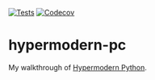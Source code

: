 [![Tests](https://github.com/paulc00/hypermodern-pc/workflows/Tests/badge.svg)](https://github.com/paulc00/hypermodern-pc/actions?workflow=Tests)
[![Codecov](https://codecov.io/gh/paulc00/hypermodern-pc/branch/master/graph/badge.svg)](https://codecov.io/gh/paulc00/hypermodern-pc)

# hypermodern-pc
My walkthrough of [Hypermodern Python](https://cjolowicz.github.io/posts/hypermodern-python-01-setup/).
